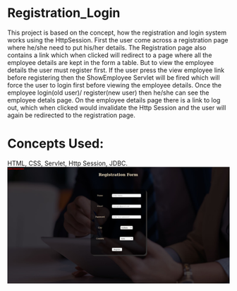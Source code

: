 # Registration_Login
This project is based on the concept, how the registration and login system works using the HttpSession. First the user come across a registration page where he/she need to put his/her details. The Registration page also contains a link which when clicked will redirect to a page where all the employee details are kept in the form a table. But to view the employee details the user must register first. If the user press the view employee link before registering then the ShowEmployee Servlet will be fired which will force the user to login first before viewing the employee details. Once the employee login(old user)/ register(new user) then he/she can see the employee detals page. On the employee details page there is a link to log out, which when clicked would invalidate the Http Session and the user will again be redirected to the registration page.
# Concepts Used:
HTML,
CSS,
Servlet,
Http Session,
JDBC.
![](https://github.com/prithwish-thinkitive/Registration_Login/blob/main/Screenshot%20from%202021-01-30%2019-30-26.png)
